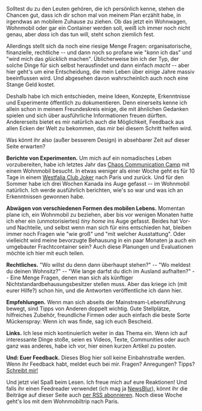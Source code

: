 <!--
.. title:       "Tim Lives Everywhere" geht online
.. category:    frankfurt
-->

Solltest du zu den Leuten gehören, die ich persönlich kenne, stehen die Chancen gut, dass ich dir schon mal von meinem Plan erzählt habe, in irgendwas an mobilem Zuhause zu ziehen.
Ob das jetzt ein Wohnwagen, Wohnmobil oder gar ein Container werden soll, weiß ich immer noch nicht genau, aber _dass_ ich das tun will, steht schon ziemlich fest.

Allerdings stellt sich da noch eine riesige Menge Fragen: organisatorische, finanzielle, rechtliche -- und dann noch so profane wie "_kann_ ich das" und "wird mich das _glücklich_ machen".
Üblicherweise bin ich der Typ, der solche Dinge für sich selbst herausfindet und dann einfach _macht_ -- aber hier geht's um eine Entscheidung, die mein Leben über einige Jahre massiv beeinflussen wird.
Und abgesehen davon wahrscheinlich auch noch eine Stange Geld kostet.

Deshalb habe ich mich entschieden, meine Ideen, Konzepte, Erkenntnisse und Experimente öffentlich zu dokumentieren.
Denn einerseits kenne ich allein schon in meinem Freundeskreis einige, die mit ähnlichen Gedanken spielen und sich über ausführliche Informationen freuen dürften.
Andererseits bietet es mir natürlich auch die Möglichkeit, Feedback aus allen Ecken der Welt zu bekommen, das mir bei diesem Schritt helfen wird.

Was könnt ihr also (außer besserem Design) in absehbarer Zeit auf dieser Seite erwarten?

<!-- TEASER_END -->

**Berichte von Experimenten.**
Um mich auf ein nomadisches Leben vorzubereiten, habe ich letztes Jahr das [Chaos Communication Camp](https://de.wikipedia.org/w/index.php?title=Chaos_Communication_Camp&oldid=147220348) mit einem Wohnmobil besucht.
In etwas weniger als einer Woche geht es für 10 Tage in einem [Westfalia Club Joker](http://www.westfalia-mobil.net/modelle/club-joker/clubjoker-wohnen.php) nach Paris und zurück.
Und für den Sommer habe ich drei Wochen Kanada ins Auge gefasst -- im Wohnmobil natürlich.
Ich werde ausführlich berichten, wie's so war und was ich an Erkenntnissen gewonnen habe.

**Abwägen von verschiedenen Formen des mobilen Lebens.**
Momentan plane ich, ein Wohnmobil zu beziehen, aber bis vor wenigen Monaten hatte ich eher ein (unmotorisiertes) _tiny home_ ins Auge gefasst.
Beides hat Vor- und Nachteile, und selbst wenn man sich für eins entschieden hat, bleiben immer noch Fragen wie "wie groß" und "mit welcher Ausstattung".
Oder vielleicht wird meine bevorzugte Behausung in ein paar Monaten ja auch ein umgebauter Frachtcontainer sein?
Auch diese Planungen und Evaluationen möchte ich hier mit euch teilen.

**Rechtliches.**
"Wo willst du denn dann überhaupt stehen?" --
"Wo meldest du deinen Wohnsitz?" --
"Wie lange darfst du dich im Ausland aufhalten?" --
Eine Menge Fragen, denen man sich als künftiger Nichtstandardbehausungsbesitzer stellen muss.
Aber das kriege ich (mit eurer Hilfe?) schon hin, und die Antworten veröffentliche ich dann hier.

**Empfehlungen.**
Wenn man sich abseits der Mainstream-Lebensführung bewegt, sind Tipps von Anderen doppelt wichtig.
Gute Stellplätze, hilfreiches Zubehör, freundliche Firmen oder auch einfach die beste Sorte Mückenspray:
Wenn ich was finde, sag ich euch Bescheid.

**Links.**
Ich lese mich kontinuierlich weiter in das Thema ein.
Wenn ich auf interessante Dinge stoße, seien es Videos, Texte, Communities oder auch ganz was anderes, habe ich vor, hier einen kurzen Artikel zu posten.

**Und: Euer Feedback.**
Dieses Blog hier soll keine Einbahnstraße werden.
Wenn ihr Feedback habt, meldet euch bei mir.
Fragen? Anregungen? Tipps? [Schreibt mir!](/in-german/everywhere/contact/)

Und jetzt viel Spaß beim Lesen.
Ich freue mich auf eure Reaktionen!
Und falls ihr einen Feedreader verwendet (ich mag ja [NewsBlur](https://www.newsblur.com/)), könnt ihr die Beiträge auf dieser Seite auch [per RSS abonnieren](/in-german/everywhere/rss.xml).
Noch diese Woche geht's los mit dem Wohnmobiltrip nach Paris.
